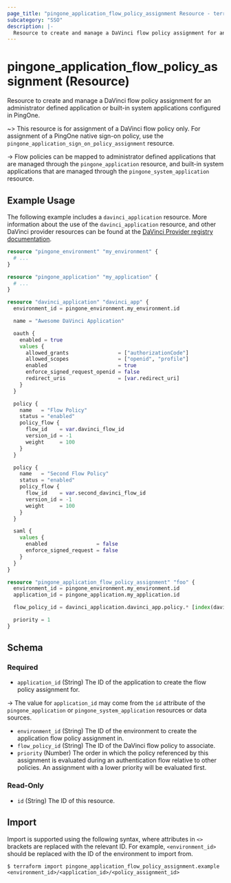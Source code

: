 ```yaml
---
page_title: "pingone_application_flow_policy_assignment Resource - terraform-provider-pingone"
subcategory: "SSO"
description: |-
  Resource to create and manage a DaVinci flow policy assignment for an administrator defined application or built-in system applications configured in PingOne.
---
```


# pingone_application_flow_policy_assignment (Resource)

Resource to create and manage a DaVinci flow policy assignment for an administrator defined application or built-in system applications configured in PingOne.

~> This resource is for assignment of a DaVinci flow policy only.  For assignment of a PingOne native sign-on policy, use the `pingone_application_sign_on_policy_assignment` resource.

-> Flow policies can be mapped to administrator defined applications that are managed through the `pingone_application` resource, and built-in system applications that are managed through the `pingone_system_application` resource.

## Example Usage

The following example includes a `davinci_application` resource.  More information about the use of the `davinci_application` resource, and other DaVinci provider resources can be found at the [DaVinci Provider registry documentation](https://registry.terraform.io/providers/pingidentity/davinci/latest/docs).

```terraform
resource "pingone_environment" "my_environment" {
  # ...
}

resource "pingone_application" "my_application" {
  # ...
}

resource "davinci_application" "davinci_app" {
  environment_id = pingone_environment.my_environment.id

  name = "Awesome DaVinci Application"

  oauth {
    enabled = true
    values {
      allowed_grants                = ["authorizationCode"]
      allowed_scopes                = ["openid", "profile"]
      enabled                       = true
      enforce_signed_request_openid = false
      redirect_uris                 = [var.redirect_uri]
    }
  }

  policy {
    name   = "Flow Policy"
    status = "enabled"
    policy_flow {
      flow_id    = var.davinci_flow_id
      version_id = -1
      weight     = 100
    }
  }

  policy {
    name   = "Second Flow Policy"
    status = "enabled"
    policy_flow {
      flow_id    = var.second_davinci_flow_id
      version_id = -1
      weight     = 100
    }
  }

  saml {
    values {
      enabled                = false
      enforce_signed_request = false
    }
  }
}

resource "pingone_application_flow_policy_assignment" "foo" {
  environment_id = pingone_environment.my_environment.id
  application_id = pingone_application.my_application.id

  flow_policy_id = davinci_application.davinci_app.policy.* [index(davinci_application.davinci_app.policy[*].name, "Flow Policy")].policy_id

  priority = 1
}
```

<!-- schema generated by tfplugindocs -->
## Schema

### Required

- `application_id` (String) The ID of the application to create the flow policy assignment for.

-> The value for `application_id` may come from the `id` attribute of the `pingone_application` or `pingone_system_application` resources or data sources.
- `environment_id` (String) The ID of the environment to create the application flow policy assignment in.
- `flow_policy_id` (String) The ID of the DaVinci flow policy to associate.
- `priority` (Number) The order in which the policy referenced by this assignment is evaluated during an authentication flow relative to other policies. An assignment with a lower priority will be evaluated first.

### Read-Only

- `id` (String) The ID of this resource.

## Import

Import is supported using the following syntax, where attributes in `<>` brackets are replaced with the relevant ID.  For example, `<environment_id>` should be replaced with the ID of the environment to import from.

```shell
$ terraform import pingone_application_flow_policy_assignment.example <environment_id>/<application_id>/<policy_assignment_id>
```
